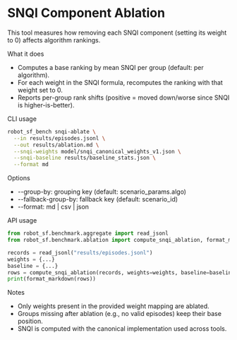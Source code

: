# SNQI Component Ablation

This tool measures how removing each SNQI component (setting its weight to 0) affects algorithm rankings.

What it does
- Computes a base ranking by mean SNQI per group (default: per algorithm).
- For each weight in the SNQI formula, recomputes the ranking with that weight set to 0.
- Reports per-group rank shifts (positive = moved down/worse since SNQI is higher-is-better).

CLI usage

```bash
robot_sf_bench snqi-ablate \
  --in results/episodes.jsonl \
  --out results/ablation.md \
  --snqi-weights model/snqi_canonical_weights_v1.json \
  --snqi-baseline results/baseline_stats.json \
  --format md
```

Options
- --group-by: grouping key (default: scenario_params.algo)
- --fallback-group-by: fallback key (default: scenario_id)
- --format: md | csv | json

API usage

```python
from robot_sf.benchmark.aggregate import read_jsonl
from robot_sf.benchmark.ablation import compute_snqi_ablation, format_markdown

records = read_jsonl("results/episodes.jsonl")
weights = {...}
baseline = {...}
rows = compute_snqi_ablation(records, weights=weights, baseline=baseline)
print(format_markdown(rows))
```

Notes
- Only weights present in the provided weight mapping are ablated.
- Groups missing after ablation (e.g., no valid episodes) keep their base position.
- SNQI is computed with the canonical implementation used across tools.

